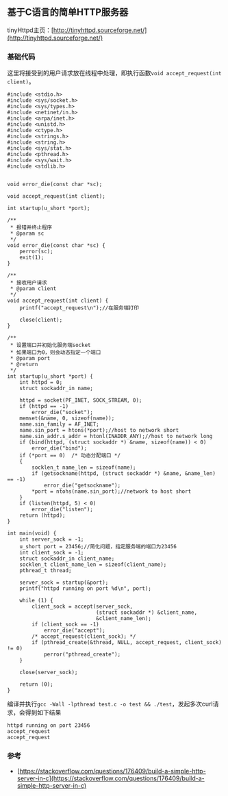 ## 基于C语言的简单HTTP服务器

tinyHttpd主页：[http://tinyhttpd.sourceforge.net/](http://tinyhttpd.sourceforge.net/)

### 基础代码

这里将接受到的用户请求放在线程中处理，即执行函数`void accept_request(int client)`。

```
#include <stdio.h>
#include <sys/socket.h>
#include <sys/types.h>
#include <netinet/in.h>
#include <arpa/inet.h>
#include <unistd.h>
#include <ctype.h>
#include <strings.h>
#include <string.h>
#include <sys/stat.h>
#include <pthread.h>
#include <sys/wait.h>
#include <stdlib.h>


void error_die(const char *sc);

void accept_request(int client);

int startup(u_short *port);

/**
 * 报错并终止程序
 * @param sc
 */
void error_die(const char *sc) {
    perror(sc);
    exit(1);
}

/**
 * 接收用户请求
 * @param client
 */
void accept_request(int client) {
    printf("accept_request\n");//在服务端打印

    close(client);
}

/**
 * 设置端口并初始化服务端socket
 * 如果端口为0，则会动态指定一个端口
 * @param port
 * @return
 */
int startup(u_short *port) {
    int httpd = 0;
    struct sockaddr_in name;

    httpd = socket(PF_INET, SOCK_STREAM, 0);
    if (httpd == -1)
        error_die("socket");
    memset(&name, 0, sizeof(name));
    name.sin_family = AF_INET;
    name.sin_port = htons(*port);//host to network short
    name.sin_addr.s_addr = htonl(INADDR_ANY);//host to network long
    if (bind(httpd, (struct sockaddr *) &name, sizeof(name)) < 0)
        error_die("bind");
    if (*port == 0)  /* 动态分配端口 */
    {
        socklen_t name_len = sizeof(name);
        if (getsockname(httpd, (struct sockaddr *) &name, &name_len) == -1)
            error_die("getsockname");
        *port = ntohs(name.sin_port);//network to host short
    }
    if (listen(httpd, 5) < 0)
        error_die("listen");
    return (httpd);
}

int main(void) {
    int server_sock = -1;
    u_short port = 23456;//简化问题，指定服务端的端口为23456
    int client_sock = -1;
    struct sockaddr_in client_name;
    socklen_t client_name_len = sizeof(client_name);
    pthread_t thread;

    server_sock = startup(&port);
    printf("httpd running on port %d\n", port);

    while (1) {
        client_sock = accept(server_sock,
                             (struct sockaddr *) &client_name,
                             &client_name_len);
        if (client_sock == -1)
            error_die("accept");
        /* accept_request(client_sock); */
        if (pthread_create(&thread, NULL, accept_request, client_sock) != 0)
            perror("pthread_create");
    }

    close(server_sock);

    return (0);
}
```

编译并执行`gcc -Wall -lpthread test.c -o test && ./test`，发起多次curl请求，会得到如下结果

```
httpd running on port 23456
accept_request
accept_request
```



### 参考

- [https://stackoverflow.com/questions/176409/build-a-simple-http-server-in-c](https://stackoverflow.com/questions/176409/build-a-simple-http-server-in-c)